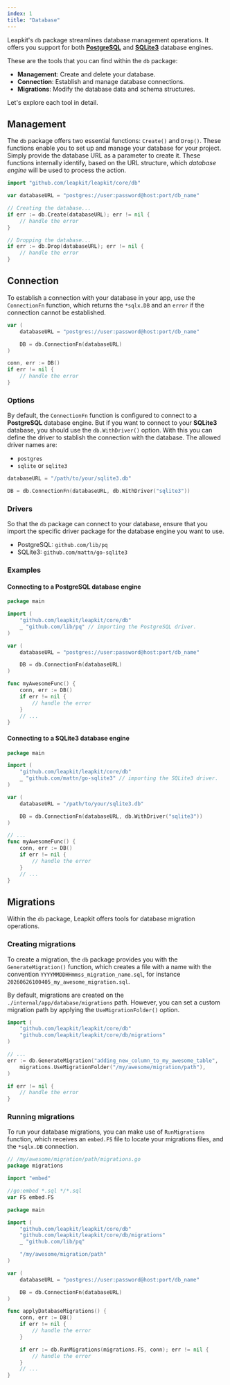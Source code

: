 ```yaml
---
index: 1
title: "Database"
---
```


Leapkit's `db` package streamlines database management operations. It offers you support for both [**PostgreSQL**](https://www.postgresql.org/) and [**SQLite3**](https://www.sqlite.org/) database engines.

These are the tools that you can find within the `db` package:

- **Management**: Create and delete your database.
- **Connection**: Establish and manage database connections.
- **Migrations**: Modify the database data and schema structures.

Let's explore each tool in detail.

## Management

The `db` package offers two essential functions: `Create()` and `Drop()`. These functions enable you to set up and manage your database for your project. Simply provide the database URL as a parameter to create it. These functions internally identify, based on the URL structure, which *database engine* will be used to process the action.

```go
import "github.com/leapkit/leapkit/core/db"

var databaseURL = "postgres://user:password@host:port/db_name"

// Creating the database...
if err := db.Create(databaseURL); err != nil {
    // handle the error
}

// Dropping the database...
if err := db.Drop(databaseURL); err != nil {
    // handle the error
}
```

## Connection

To establish a connection with your database in your app, use the `ConnectionFn` function, which returns the `*sqlx.DB` and an `error` if the connection cannot be established.

```go
var (
    databaseURL = "postgres://user:password@host:port/db_name"

    DB = db.ConnectionFn(databaseURL)
)

conn, err := DB()
if err != nil {
    // handle the error
}
```

### Options

By default, the `ConnectionFn` function is configured to connect to a **PostgreSQL** database engine. But if you want to connect to your **SQLite3** database, you should use the `db.WithDriver()` option. With this you can define the driver to stablish the connection with the database. The allowed driver names are:

- `postgres`
- `sqlite` or `sqlite3`

```go
databaseURL = "/path/to/your/sqlite3.db"

DB = db.ConnectionFn(databaseURL, db.WithDriver("sqlite3"))
```

### Drivers

So that the `db` package can connect to your database, ensure that you import the specific driver package for the database engine you want to use.

- PostgreSQL: `github.com/lib/pq`
- SQLite3: `github.com/mattn/go-sqlite3`

### Examples

#### Connecting to a PostgreSQL database engine

```go
package main

import (
    "github.com/leapkit/leapkit/core/db"
    _ "github.com/lib/pq" // importing the PostgreSQL driver.
)

var (
    databaseURL = "postgres://user:password@host:port/db_name"

    DB = db.ConnectionFn(databaseURL)
)

func myAwesomeFunc() {
    conn, err := DB()
    if err != nil {
        // handle the error
    }
    // ...
}
```

#### Connecting to a SQLite3 database engine

```go
package main

import (
    "github.com/leapkit/leapkit/core/db"
    _ "github.com/mattn/go-sqlite3" // importing the SQLite3 driver.
)

var (
    databaseURL = "/path/to/your/sqlite3.db"

    DB = db.ConnectionFn(databaseURL, db.WithDriver("sqlite3"))
)

// ...
func myAwesomeFunc() {
    conn, err := DB()
    if err != nil {
        // handle the error
    }
    // ...
}
```
## Migrations

Within the `db` package, Leapkit offers tools for database migration operations.

### Creating migrations

To create a migration, the `db` package provides you with the `GenerateMigration()` function, which creates a file with a name with the convention `YYYYMMDDHHmmss_migration_name.sql`, for instance `20260626100405_my_awesome_migration.sql`.

By default, migrations are created on the `./internal/app/database/migrations` path. However, you can set a custom migration path by applying the `UseMigrationFolder()` option.

```go
import (
    "github.com/leapkit/leapkit/core/db"
	"github.com/leapkit/leapkit/core/db/migrations"
)

// ...
err := db.GenerateMigration("adding_new_column_to_my_awesome_table",
    migrations.UseMigrationFolder("/my/awesome/migration/path"),
)

if err != nil {
    // handle the error
}
```

### Running migrations

To run your database migrations, you can make use of `RunMigrations` function, which receives an `embed.FS` file to locate your migrations files, and the `*sqlx.DB` connection.

```go
// /my/awesome/migration/path/migrations.go
package migrations

import "embed"

//go:embed *.sql */*.sql
var FS embed.FS
```


```go
package main

import (
    "github.com/leapkit/leapkit/core/db"
    "github.com/leapkit/leapkit/core/db/migrations"
    _ "github.com/lib/pq"

    "/my/awesome/migration/path"
)

var (
    databaseURL = "postgres://user:password@host:port/db_name"

    DB = db.ConnectionFn(databaseURL)
)

func applyDatabaseMigrations() {
    conn, err := DB()
    if err != nil {
        // handle the error
    }

    if err := db.RunMigrations(migrations.FS, conn); err != nil {
        // handle the error
    }
    // ...
}
```
